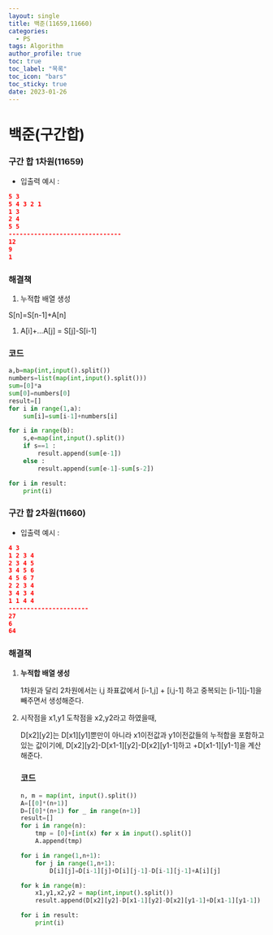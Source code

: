 ```yaml
---
layout: single
title: 백준(11659,11660)
categories:
  - PS
tags: Algorithm
author_profile: true
toc: true
toc_label: "목록"
toc_icon: "bars"
toc_sticky: true
date: 2023-01-26
---
```

# 백준(구간합)
### 구간 합 1차원(11659)

- 입출력 예시 :

```json
5 3
5 4 3 2 1
1 3
2 4
5 5
-------------------------------
12
9
1
```

### 해결책

1. 누적합 배열 생성

S[n]=S[n-1]+A[n]

1. A[i]+…A[j] = S[j]-S[i-1]

### 코드

```python
a,b=map(int,input().split())
numbers=list(map(int,input().split()))
sum=[0]*a
sum[0]=numbers[0]
result=[]
for i in range(1,a):
    sum[i]=sum[i-1]+numbers[i]

for i in range(b):
    s,e=map(int,input().split())
    if s==1 :
        result.append(sum[e-1])
    else :
        result.append(sum[e-1]-sum[s-2])

for i in result:
    print(i)
```

### 구간 합 2차원(11660)

- 입출력 예시 :

```json
4 3
1 2 3 4
2 3 4 5
3 4 5 6
4 5 6 7
2 2 3 4
3 4 3 4
1 1 4 4
----------------------
27
6
64
```

### 해결책

1. **누적합 배열 생성**
    
    1차원과 달리 2차원에서는 i,j 좌표값에서 [i-1,j] + [i,j-1] 하고 중복되는 [i-1][j-1]을 빼주면서 생성해준다.
    
2. 시작점을 x1,y1 도착점을 x2,y2라고 하였을때,
    
    D[x2][y2]는 D[x1][y1]뿐만이 아니라 x1이전값과 y1이전값들의 누적합을 포함하고 있는 값이기에, D[x2][y2]-D[x1-1][y2]-D[x2][y1-1]하고 +D[x1-1][y1-1]을 계산해준다.
    
    ### 코드
    
    ```python
    n, m = map(int, input().split())
    A=[[0]*(n+1)]
    D=[[0]*(n+1) for _ in range(n+1)]
    result=[]
    for i in range(n):
        tmp = [0]+[int(x) for x in input().split()]
        A.append(tmp)
    
    for i in range(1,n+1):
        for j in range(1,n+1):
            D[i][j]=D[i-1][j]+D[i][j-1]-D[i-1][j-1]+A[i][j]
    
    for k in range(m):
        x1,y1,x2,y2 = map(int,input().split())
        result.append(D[x2][y2]-D[x1-1][y2]-D[x2][y1-1]+D[x1-1][y1-1])
    
    for i in result:
        print(i)
    ```